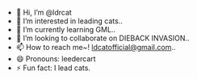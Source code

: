 - 👋 Hi, I’m @ldrcat
- 👀 I’m interested in leading cats..
- 🌱 I’m currently learning GML..
- 💞️ I’m looking to collaborate on DIEBACK INVASION..
- 📫 How to reach me~! ldcatofficial@gmail.com..
- 😄 Pronouns: leedercart
- ⚡ Fun fact: I lead cats.

<!---
ldrcat/ldrcat is a ✨ special ✨ repository because its `README.md` (this file) appears on your GitHub profile.
You can click the Preview link to take a look at your changes.
---
